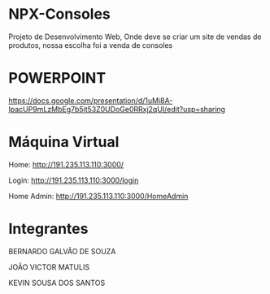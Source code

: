 # NPX-Consoles
Projeto de Desenvolvimento Web, Onde deve se criar um site de vendas de produtos, nossa escolha foi a venda de consoles

# POWERPOINT 
https://docs.google.com/presentation/d/1uMi8A-IpacUP9mLzMbEg7b5jt53Z0UDoGe0RRxj2qUI/edit?usp=sharing

# Máquina Virtual
Home: http://191.235.113.110:3000/

Login: http://191.235.113.110:3000/login

Home Admin: http://191.235.113.110:3000/HomeAdmin

# Integrantes
BERNARDO GALVÃO DE SOUZA

JOÃO VICTOR MATULIS

KEVIN SOUSA DOS SANTOS
